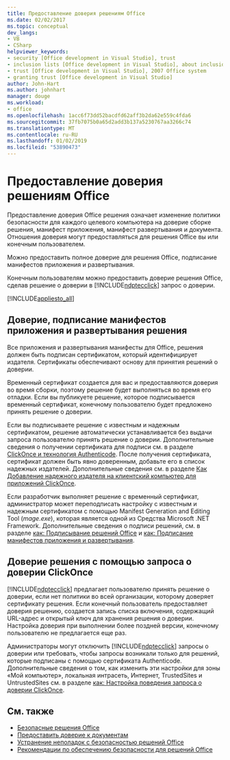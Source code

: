 ```yaml
---
title: Предоставление доверия решениям Office
ms.date: 02/02/2017
ms.topic: conceptual
dev_langs:
- VB
- CSharp
helpviewer_keywords:
- security [Office development in Visual Studio], trust
- inclusion lists [Office development in Visual Studio], about inclusion lists
- trust [Office development in Visual Studio], 2007 Office system
- granting trust [Office development in Visual Studio]
author: John-Hart
ms.author: johnhart
manager: douge
ms.workload:
- office
ms.openlocfilehash: 1acc6f73dd52bacdfd62aff3b2da62e559c4fda6
ms.sourcegitcommit: 37fb7075b0a65d2add3b137a5230767aa3266c74
ms.translationtype: MT
ms.contentlocale: ru-RU
ms.lasthandoff: 01/02/2019
ms.locfileid: "53890473"
---
```

# <a name="grant-trust-to-office-solutions"></a>Предоставление доверия решениям Office
  Предоставление доверия Office решения означает изменение политики безопасности для каждого целевого компьютера на доверие сборке решения, манифест приложения, манифест развертывания и документа. Отношения доверия могут предоставляться для решения Office вы или конечным пользователем.

 Можно предоставить полное доверие для решения Office, подписание манифестов приложения и развертывания.

 Конечным пользователям можно предоставить доверие решения Office, сделав решение о доверии в [!INCLUDE[ndptecclick](../vsto/includes/ndptecclick-md.md)] запрос о доверии.

 [!INCLUDE[appliesto_all](../vsto/includes/appliesto-all-md.md)]

##  <a name="Signing"></a> Доверие, подписание манифестов приложения и развертывания решения
 Все приложения и развертывания манифесты для Office, решения должен быть подписан сертификатом, который идентифицирует издателя. Сертификаты обеспечивают основу для принятия решений о доверии.

 Временный сертификат создается для вас и предоставляются доверия во время сборки, поэтому решение будет выполняться во время его отладки. Если вы публикуете решение, которое подписывается временный сертификат, конечному пользователю будет предложено принять решение о доверии.

 Если вы подписываете решение с известным и надежным сертификатом, решение автоматически устанавливается без выдачи запроса пользователю принять решение о доверии. Дополнительные сведения о получении сертификата для подписи см. в разделе [ClickOnce и технология Authenticode](../deployment/clickonce-and-authenticode.md). После получения сертификата, сертификат должен быть явно доверенным, добавьте его в список надежных издателей. Дополнительные сведения см. в разделе [Как Добавление надежного издателя на клиентский компьютер для приложений ClickOnce](../deployment/how-to-add-a-trusted-publisher-to-a-client-computer-for-clickonce-applications.md).

 Если разработчик выполняет решение с временный сертификат, администратор может переподписать настройку с известным и надежным сертификатом с помощью Manifest Generation and Editing Tool (*mage.exe*), которая является одной из Средства Microsoft .NET Framework. Дополнительные сведения о подписи решений, см. в разделе [как: Подписывание решений Office](../vsto/how-to-sign-office-solutions.md) и [как: Подписание манифестов приложения и развертывания](../ide/how-to-sign-application-and-deployment-manifests.md).

##  <a name="TrustPrompt"></a>Доверие решения с помощью запроса о доверии ClickOnce
 [!INCLUDE[ndptecclick](../vsto/includes/ndptecclick-md.md)] предлагает пользователю принять решение о доверии, если нет политики во всей организации, которому доверяет сертификату решения. Если конечный пользователь предоставляет доверия решению, создается запись списка включения, содержащий URL-адрес и открытый ключ для хранения решения о доверии. Настройка доверия при выполнении более поздней версии, конечному пользователю не предлагается еще раз.

 Администраторы могут отключить [!INCLUDE[ndptecclick](../vsto/includes/ndptecclick-md.md)] запросы о доверии или требовать, чтобы запросы возникали только для решений, которые подписаны с помощью сертификата Authenticode. Дополнительные сведения о том, как изменить эти настройки для зоны «Мой компьютер», локальная интрасеть, Интернет, TrustedSites и UntrustedSites см. в разделе [как: Настройка поведения запроса о доверии ClickOnce](../deployment/how-to-configure-the-clickonce-trust-prompt-behavior.md).

## <a name="see-also"></a>См. также

- [Безопасные решения Office](../vsto/securing-office-solutions.md)
- [Предоставить доверие к документам](../vsto/granting-trust-to-documents.md)
- [Устранение неполадок с безопасностью решений Office](../vsto/troubleshooting-office-solution-security.md)
- [Рекомендации по обеспечению безопасности для решений Office](../vsto/specific-security-considerations-for-office-solutions.md)